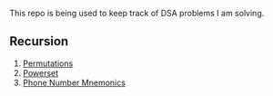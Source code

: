 This repo is being used to keep track of DSA problems I am solving.

## Recursion

1. [Permutations](https://github.com/shoaib6174/DSA/blob/main/Permutations.md)
2. [Powerset](https://github.com/shoaib6174/DSA/blob/main/Powerset.md)
3. [Phone Number Mnemonics](https://github.com/shoaib6174/DSA/blob/main/Phone%20Number%20Mnemonics.md)
